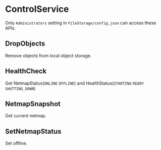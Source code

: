 # ControlService

Only `Administrators` setting in `FileStorage/config.json` can access these APIs.

## DropObjects

Remove objects from local object storage.

## HealthCheck

Get NetmapStatus(`ONLINE` `OFFLINE`) and HealthStatus(`STARTING` `READY` `SHUTTING_DOWN`)

## NetmapSnapshot

Get current netmap.

## SetNetmapStatus

Set offline.

